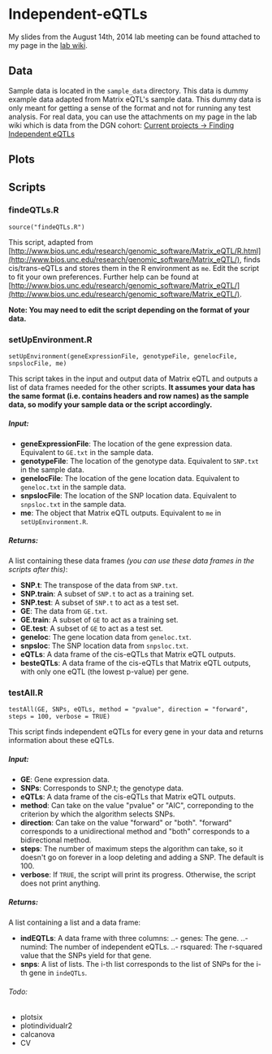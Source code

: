 Independent-eQTLs
=================

My slides from the August 14th, 2014 lab meeting can be found attached to my page in the [lab wiki](https://medwiki.stanford.edu/display/montgomerylab/Finding+Independent+eQTLs).

## Data ##
Sample data is located in the `sample_data` directory. This data is dummy example data adapted from Matrix eQTL's sample data. This dummy data is only meant for getting a sense of the format and not for running any test analysis. For real data, you can use the attachments on my page in the lab wiki which is data from the DGN cohort: [Current projects -> Finding Independent eQTLs](https://medwiki.stanford.edu/display/montgomerylab/Finding+Independent+eQTLs)

## Plots ##

## Scripts ##

### findeQTLs.R ###
```
source("findeQTLs.R")
```
This script, adapted from [http://www.bios.unc.edu/research/genomic_software/Matrix_eQTL/R.html](http://www.bios.unc.edu/research/genomic_software/Matrix_eQTL/), finds cis/trans-eQTLs and stores them in the R environment as `me`. Edit the script to fit your own preferences. Further help can be found at [http://www.bios.unc.edu/research/genomic_software/Matrix_eQTL/](http://www.bios.unc.edu/research/genomic_software/Matrix_eQTL/).

**Note: You may need to edit the script depending on the format of your data.**

### setUpEnvironment.R ###
```
setUpEnvironment(geneExpressionFile, genotypeFile, genelocFile, snpslocFile, me)
```
This script takes in the input and output data of Matrix eQTL and outputs a list of data frames needed for the other scripts. **It assumes your data has the same format (i.e. contains headers and row names) as the sample data, so modify your sample data or the script accordingly.**

##### Input: ######
- **geneExpressionFile**: The location of the gene expression data. Equivalent to `GE.txt` in the sample data.
- **genotypeFile**: The location of the genotype data. Equivalent to `SNP.txt` in the sample data.
- **genelocFile**: The location of the gene location data. Equivalent to `geneloc.txt` in the sample data.
- **snpslocFile**: The location of the SNP location data. Equivalent to `snpsloc.txt` in the sample data.
- **me**: The object that Matrix eQTL outputs. Equivalent to `me` in `setUpEnvironment.R`.

##### Returns: #####
A list containing these data frames *(you can use these data frames in the scripts after this)*:
- **SNP.t**: The transpose of the data from `SNP.txt`.
- **SNP.train**: A subset of `SNP.t` to act as a training set.
- **SNP.test**: A subset of `SNP.t` to act as a test set.
- **GE**: The data from `GE.txt`.
- **GE.train**: A subset of `GE` to act as a training set.
- **GE.test**: A subset of `GE` to act as a test set.
- **geneloc**: The gene location data from `geneloc.txt`.
- **snpsloc**: The SNP location data from `snpsloc.txt`.
- **eQTLs**: A data frame of the cis-eQTLs that Matrix eQTL outputs.
- **besteQTLs**: A data frame of the cis-eQTLs that Matrix eQTL outputs, with only one eQTL (the lowest p-value) per gene.

### testAll.R ###
```
testAll(GE, SNPs, eQTLs, method = "pvalue", direction = "forward", steps = 100, verbose = TRUE)
```
This script finds independent eQTLs for every gene in your data and returns information about these eQTLs.

##### Input: #####
- **GE**: Gene expression data.
- **SNPs**: Corresponds to SNP.t; the genotype data.
- **eQTLs**: A data frame of the cis-eQTLs that Matrix eQTL outputs. 
- **method**: Can take on the value "pvalue" or "AIC", correponding to the criterion by which the algorithm selects SNPs.
- **direction**: Can take on the value "forward" or "both". "forward" corresponds to a unidirectional method and "both" corresponds to a bidirectional method. 
- **steps**: The number of maximum steps the algorithm can take, so it doesn't go on forever in a loop deleting and adding a SNP. The default is 100.
- **verbose**: If `TRUE`, the script will print its progress. Otherwise, the script does not print anything.

##### Returns: #####
A list containing a list and a data frame:
- **indEQTLs**: A data frame with three columns:
..- genes: The gene.
..- numind: The number of independent eQTLs.
..- rsquared: The r-squared value that the SNPs yield for that gene.
- **snps**: A list of lists. The i-th list corresponds to the list of SNPs for the i-th gene in `indeQTLs`.

###### Todo: ######
- plotsix
- plotindividualr2
- calcanova
- CV
